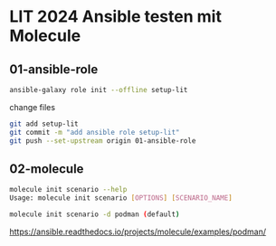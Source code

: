 # LIT 2024 Ansible testen mit Molecule

## 01-ansible-role

```bash
ansible-galaxy role init --offline setup-lit
```

change files

```bash
git add setup-lit
git commit -m "add ansible role setup-lit"
git push --set-upstream origin 01-ansible-role
```

## 02-molecule

```bash
molecule init scenario --help
Usage: molecule init scenario [OPTIONS] [SCENARIO_NAME]

molecule init scenario -d podman (default)
```

https://ansible.readthedocs.io/projects/molecule/examples/podman/
